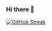 ### Hi there 👋
[![GitHub Streak](https://streak-stats.demolab.com?user=alukan&theme=dark&hide_border=true&mode=weekly&hide_longest_streak=true&&starting_year=2022)](https://git.io/streak-stats)
<!--
**alukan/alukan** is a ✨ _special_ ✨ repository because its `README.md` (this file) appears on your GitHub profile.

Here are some ideas to get you started:

- 🔭 I’m currently working on ...
- 🌱 I’m currently learning ...
- 👯 I’m looking to collaborate on ...
- 🤔 I’m looking for help with ...
- 💬 Ask me about ...
- 📫 How to reach me: ...
- 😄 Pronouns: ...
- ⚡ Fun fact: ...
-->
